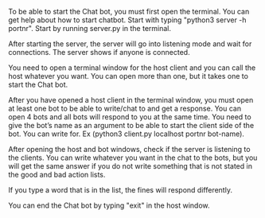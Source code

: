 To be able to start the Chat bot, you must first open the terminal. You can get help about how to start chatbot.
Start with typing "python3 server -h portnr".
Start by running server.py in the terminal.

After starting the server, the server will go into listening mode and wait for connections. The server shows if anyone is connected.

You need to open a terminal window for the host client and you can call the host whatever you want.
You can open more than one, but it takes one to start the Chat bot.

After you have opened a host client in the terminal window, you must open at least one bot to be able to write/chat to and get a response. 
You can open 4 bots and all bots will respond to you at the same time.
You need to give the bot’s name as an argument to be able to start the client side of the bot.
You can write for. Ex (python3 client.py localhost portnr bot-name).

After opening the host and bot windows, check if the server is listening to the clients.
You can write whatever you want in the chat to the bots, but you will get the same answer if you do not write something that is not stated in the good and bad action lists.

If you type a word that is in the list, the fines will respond differently.

You can end the Chat bot by typing "exit" in the host window.
